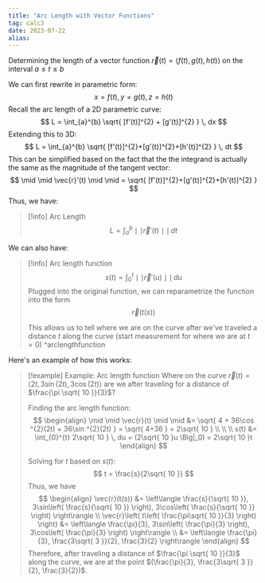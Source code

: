 ```yaml
---
title: "Arc Length with Vector Functions"
tag: calc3
date: 2023-07-22
alias:
---
```


Determining the length of a vector function $\vec{r}(t)= \langle f(t), g(t), h(t) \rangle$ on the interval $a \leq t \leq b$

We can first rewrite in parametric form:
$$
x = f(t), y=g(t), z=h(t)
$$
Recall the arc length of a 2D parametric curve:
$$
L = \int_{a}^{b} \sqrt{ [f'(t)]^{2} + [g'(t)]^{2} }  \, dx 
$$
Extending this to 3D: 
$$
L = \int_{a}^{b} \sqrt{ [f'(t)]^{2}+[g'(t)]^{2}+[h'(t)]^{2} } \, dt 
$$
This can be simplified based on the fact that the the integrand is actually the same as the magnitude of the tangent vector: 
$$
\mid \mid \vec{r}'(t) \mid \mid =  \sqrt{ [f'(t)]^{2}+[g'(t)]^{2}+[h'(t)]^{2} }
$$
Thus, we have:
>[!info] Arc Length
>$$
>L = \int_{a}^{b} \mid \mid \vec{r}'(t) \mid \mid \, dt 
>$$


We can also have:
>[!info] Arc length function
>$$
>s(t) = \int_{0}^{t} \mid \mid \vec{r}'(u) \mid \mid \, du 
>$$
>Plugged into the original function, we can reparametrize the function into  the form 
>$$
>\vec{r}(t(s))
>$$
>
>This allows us to tell where we are on the curve after we've traveled a distance $t$ along the curve (start measurement for where we are at $t=0$)
>^arclengthfunction

Here's an example of how this works:
>[!example] Example: Arc length function
>Where on the curve $\vec{r}(t) = \langle 2t, 3\sin(2t), 3\cos(2t) \rangle$ are we after traveling for a distance of $\frac{\pi \sqrt{ 10 }}{3}$?
>
>Finding the arc length function: 
>$$
>\begin{align}
>\mid \mid \vec{r}(t) \mid \mid &= \sqrt{ 4 + 36\cos ^{2}(2t) + 36\sin ^{2}(2t) } = \sqrt{ 4+36 } = 2\sqrt{ 10 } \\ \\  \\
> s(t) &= \int_{0}^{t} 2\sqrt{ 10 } \, du = (2\sqrt{ 10 }u \Big|_0) = 2\sqrt{ 10 }t 
>\end{align}
>$$
>
>Solving for $t$ based on $s(t)$: 
>$$
>t = \frac{s}{2\sqrt{ 10 }}
>$$
>Thus, we have 
>$$
>\begin{align}
>\vec{r}(t(s)) &= \left\langle  \frac{s}{\sqrt{ 10 }}, 3\sin\left( \frac{s}{\sqrt{ 10 }} \right), 3\cos\left( \frac{s}{\sqrt{ 10 }} \right)  \right\rangle \\
>\vec{r}\left( t\left( \frac{\pi\sqrt{ 10 }}{3} \right) \right) &= \left\langle  \frac{\pi}{3}, 3\sin\left( \frac{\pi}{3} \right), 3\cos\left( \frac{\pi}{3} \right)  \right\rangle  \\
>&= \left\langle  \frac{\pi}{3}, \frac{3\sqrt{ 3 }}{2}, \frac{3}{2}  \right\rangle 
>\end{align}
>$$
> Therefore, after traveling a distance of  $\frac{\pi \sqrt{ 10 }}{3}$ along the curve, we are at the point $(\frac{\pi}{3}, \frac{3\sqrt{ 3 }}{2}, \frac{3}{2})$.









